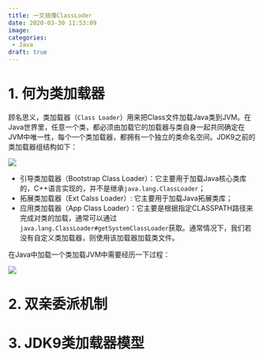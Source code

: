 ```yaml
---
title: 一文搞懂ClassLoder
date: 2020-03-30 11:53:09
image: 
categories:
 - Java
draft: true
---
```


# 1. 何为类加载器
顾名思义，类加载器（`Class Loader`）用来把Class文件加载Java类到JVM。在Java世界里，任意一个类，都必须由加载它的加载器与类自身一起共同确定在JVM中唯一性，每个一个类加载器，都拥有一个独立的类命名空间。JDK9之前的类加载器组结构如下：

![](_v_images/20200330235713911_15784.png)
- 引导类加载器（Bootstrap Class Loader）：它主要用于加载Java核心类库的，C++语言实现的，并不是继承`java.lang.ClassLoader`；
- 拓展类加载器（Ext Calss Loader）: 它主要用于加载Java拓展类库；
- 应用类加载器（App Class Loader）：它主要是根据指定CLASSPATH路径来完成对类的加载，通常可以通过`java.lang.ClassLoader#getSystemClassLoader`获取。通常情况下，我们若没有自定义类加载器，则使用该加载器加载类文件。


在Java中加载一个类加载JVM中需要经历一下过程：


![](_v_images/20200330233539224_30710.png)

# 2. 双亲委派机制


# 3. JDK9类加载器模型

